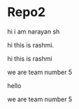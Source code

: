 # Repo2

hi i am narayan sh


hi this is rashmi.

hi this is rashmi


we are team number 5 

hello

we are team number 5



